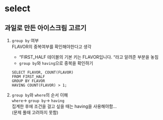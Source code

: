 # select


## 과일로 만든 아이스크림 고르기
1. `group by` 여부 <br>
  FLAVOR의 중복여부를 확인해야한다고 생각<br>
   - “FIRST_HALF 테이블의 기본 키는 FLAVOR입니다. “라고 알려준 부분을 놓침  
   -  `group by`와 `having`으로 중복을 확인하기<br>
   ```
   SELECT FLAVOR, COUNT(FLAVOR)
   FROM FIRST_HALF
   GROUP BY FLAVOR
   HAVING COUNT(FLAVOR) > 1;
   ```  

2. `group by`와 `where`의 순서 이해<br>
    `where`→ `group by`→ `having`<br>
    집계한 후에 조건을 걸고 싶을 때는 having을 사용해야함…<br>
    (문제 풀때 고려하지 못함)<br>
